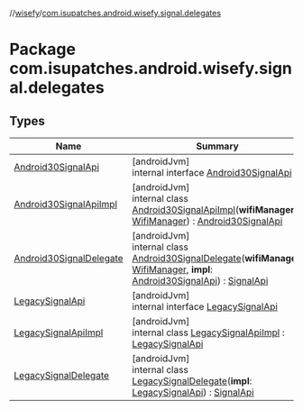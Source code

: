 //[wisefy](../../index.md)/[com.isupatches.android.wisefy.signal.delegates](index.md)

# Package com.isupatches.android.wisefy.signal.delegates

## Types

| Name | Summary |
|---|---|
| [Android30SignalApi](-android30-signal-api/index.md) | [androidJvm]<br>internal interface [Android30SignalApi](-android30-signal-api/index.md) |
| [Android30SignalApiImpl](-android30-signal-api-impl/index.md) | [androidJvm]<br>internal class [Android30SignalApiImpl](-android30-signal-api-impl/index.md)(**wifiManager**: [WifiManager](https://developer.android.com/reference/kotlin/android/net/wifi/WifiManager.html)) : [Android30SignalApi](-android30-signal-api/index.md) |
| [Android30SignalDelegate](-android30-signal-delegate/index.md) | [androidJvm]<br>internal class [Android30SignalDelegate](-android30-signal-delegate/index.md)(**wifiManager**: [WifiManager](https://developer.android.com/reference/kotlin/android/net/wifi/WifiManager.html), **impl**: [Android30SignalApi](-android30-signal-api/index.md)) : [SignalApi](../com.isupatches.android.wisefy.signal/-signal-api/index.md) |
| [LegacySignalApi](-legacy-signal-api/index.md) | [androidJvm]<br>internal interface [LegacySignalApi](-legacy-signal-api/index.md) |
| [LegacySignalApiImpl](-legacy-signal-api-impl/index.md) | [androidJvm]<br>internal class [LegacySignalApiImpl](-legacy-signal-api-impl/index.md) : [LegacySignalApi](-legacy-signal-api/index.md) |
| [LegacySignalDelegate](-legacy-signal-delegate/index.md) | [androidJvm]<br>internal class [LegacySignalDelegate](-legacy-signal-delegate/index.md)(**impl**: [LegacySignalApi](-legacy-signal-api/index.md)) : [SignalApi](../com.isupatches.android.wisefy.signal/-signal-api/index.md) |
